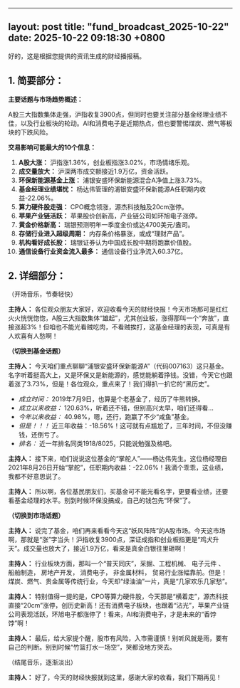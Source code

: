 
--- 
layout: post
title: "fund_broadcast_2025-10-22"
date: 2025-10-22 09:18:30 +0800
--- 

好的，这是根据您提供的资讯生成的财经播报稿。

## 1. 简要部分：

**主要话题与市场趋势概述：**

A股三大指数集体走强，沪指收复3900点，但同时也要关注部分基金经理业绩不佳，以及行业板块的轮动。AI和消费电子是近期热点，但也要警惕煤炭、燃气等板块的下跌风险。

**交易影响可能最大的10个信息：**

1.  **A股大涨：** 沪指涨1.36%，创业板指涨3.02%，市场情绪乐观。
2.  **成交量放大：** 沪深两市成交额接近1.9万亿，资金活跃。
3.  **环保新能源基金上涨：** 浦银安盛环保新能源混合A净值上涨3.73%。
4.  **基金经理业绩堪忧：** 杨达伟管理的浦银安盛环保新能源A任职期内收益-22.06%。
5.  **算力硬件股走强：** CPO概念领涨，源杰科技触及20cm涨停。
6.  **苹果产业链活跃：** 苹果股价创新高，产业链公司如环旭电子涨停。
7.  **黄金价格新高：** 瑞银预测明年一季度金价或达4700美元/盎司。
8.  **存储行业进入超级周期：** 内存条价格暴涨，或成“理财产品”。
9.  **机构看好成长股：** 瑞银证券认为中国成长股中期将跑赢价值股。
10. **通信设备行业资金流入最多：** 通信设备行业净流入60.37亿。

## 2. 详细部分：

（开场音乐，节奏轻快）

**主持人：** 各位观众朋友大家好，欢迎收看今天的财经快报！今天市场那可是红红火火恍恍惚惚，A股三大指数集体“雄起”，尤其创业板，涨得那叫一个“奔放”，直接涨超3%！但咱也不能光看贼吃肉，不看贼挨打，这基金经理的表现，可真是有人欢喜有人愁啊！

**（切换到基金话题）**

**主持人：** 今天咱们重点聊聊“浦银安盛环保新能源A”（代码007163）这只基金。名字听着挺高大上，又是环保又是新能源的，感觉能躺着挣钱。没错，今天它也跟着涨了3.73%，但是！各位观众，重点来了！我们得扒一扒它的“黑历史”。

*   *成立时间：* 2019年7月9日，也算是个老基金了，经历了牛熊转换。
*   *成立以来收益：* 120.63%，听着还不错，但别高兴太早，咱们还得看...
*   *今年以来收益：* 40.98%，嗯，还行，跑赢了不少“咸鱼”基金。
*   *但是！！！* 近三年收益：-18.56%！这可就有点尴尬了，三年时间，不但没赚钱，还倒亏了。
*   *排名：* 近一年排名同类1918/8025，只能说勉强及格吧。

**主持人：** 接下来，咱们说说这位基金的“掌舵人”——杨达伟先生。这位杨经理自2021年8月26日开始“掌舵”，任职期内收益：-22.06%！我滴个乖乖，这业绩，我都不好意思说了。

**主持人：** 所以啊，各位基民朋友们，买基金可不能光看名字，更要看业绩，还要看基金经理的水平。别到时候环保没搞成，自己的钱包先“环保”了。

**（切换到市场话题）**

**主持人：** 说完了基金，咱们再来看看今天这“妖风阵阵”的A股市场。今天这市场啊，那就是“涨”字当头！沪指收复3900点，深证成指和创业板指更是“鸡犬升天”。成交量也放大了，接近1.9万亿，看来是真金白银往里砸啊！

**主持人：** 行业板块方面，那叫一个“普天同庆”，采掘、工程机械、 电子元件 、 船舶制造， 房地产开发， 消费电子， 非金属材料， 贸易行业涨幅靠前。但是！煤炭、燃气、贵金属等传统行业，今天却“绿油油”一片，真是“几家欢乐几家愁”。

**主持人：** 特别值得一提的是，CPO等算力硬件股，今天那是“横着走”，源杰科技直接“20cm”涨停，创历史新高！还有消费电子板块，也跟着“沾光”，苹果产业链公司表现活跃，环旭电子都涨停了！看来，AI和消费电子，才是未来的“香饽饽”啊！

**主持人：** 最后，给大家提个醒，股市有风险，入市需谨慎！别听风就是雨，要有自己的判断。别到时候“竹篮打水一场空”，哭都没地方哭去。

（结尾音乐，逐渐淡出）

**主持人：** 好了，今天的财经快报就到这里，感谢大家的收看，我们下期再见！